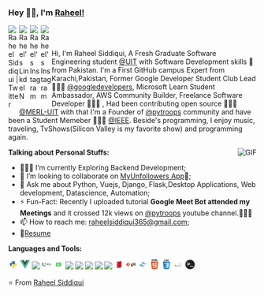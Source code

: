 ### Hey 👋🏽, I'm [Raheel!](https://raheelsiddiqui.com/)

<a href="https://twitter.com/rawheeel">
  <img align="left" alt="Raheel Siddiqui | Twitter" width="22px" src="https://cdn.jsdelivr.net/npm/simple-icons@v3/icons/twitter.svg" /> 
</a>
<a href="https://www.linkedin.com/in/rawheel/">
  <img align="left" alt="Raheel's LinkdeIN" width="22px" src="https://cdn.jsdelivr.net/npm/simple-icons@v3/icons/linkedin.svg" />
</a>
<a href="https://www.instagram.com/pytroops/">
  <img align="left" alt="Raheel's Instagram" width="22px" src="https://cdn.jsdelivr.net/npm/simple-icons@v3/icons/instagram.svg" />
</a>
<a href="https://www.facebook.com/raheel.ali.sid/">
  <img align="left" alt="Raheel's Instagram" width="22px" src="https://cdn.jsdelivr.net/npm/simple-icons@v3/icons/facebook.svg" />
</a>

<br />
<br />

Hi, I'm Raheel Siddiqui, A Fresh Graduate Software Engineering student [@UIT](http://www.uitu.edu.pk/) with Software Development skills 🚀 from Pakistan. I'm a First GitHub campus Expert from Karachi,Pakistan, Former Google Developer Student Club Lead 🙍🏽‍♂️ [@googledevelopers](https://developers.google.com/community/dsc), Microsoft Learn Student Ambassador, AWS Community Builder, Freelance Software Developer 👨🏽‍💻 , Had been contributing open source 👨🏽‍💼[@MERL-UIT](https://github.com/merledu) with that I'm a Founder of [@pytroops](https://www.youtube.com/pytroops) community and have been a Student Memeber 🙍🏽‍♂️ [@IEEE](https://www.ieee.org/). Beside's programming, I enjoy music, traveling, TvShows(Silicon Valley is my favorite show) and programming again.

  <img align="right" alt="GIF" src="https://media.giphy.com/media/836HiJc7pgzy8iNXCn/giphy.gif" />
  
**Talking about Personal Stuffs:**

- 👨🏽‍🌱 I’m currently Exploring Backend Development; 
- 👯 I’m looking to collaborate on [MyUnfollowers App](https://github.com/rawheel/My-Unfollowers-App)🤝;
- 💬 Ask me about Python, Vuejs, Django, Flask,Desktop Applications, Web development, Datascience, Automation;
- ⚡️ Fun-Fact: Recently I uploaded tutorial **Google Meet Bot attended my Meetings**
and it crossed 12k views on [@pytroops](https://www.youtube.com/pytroops) youtube channel.👨🏽‍💻
- 📫 How to reach me: raheelsiddiqui365@gmail.com;
- 📝[Resume](https://drive.google.com/file/u/1/d/1fuUDOYlzHpuN_WNl89OK87TybvWj5s1N/view)

**Languages and Tools:**  

<code><img height="20" src="https://raw.githubusercontent.com/github/explore/80688e429a7d4ef2fca1e82350fe8e3517d3494d/topics/python/python.png"></code>
<code><img height="20" src="https://raw.githubusercontent.com/github/explore/80688e429a7d4ef2fca1e82350fe8e3517d3494d/topics/vue/vue.png"></code>
<code><img height="20" src="https://powerbi.microsoft.com/pictures/shared/social/social-default-image.png"></code>
<code><img height="20" src="https://raw.githubusercontent.com/github/explore/80688e429a7d4ef2fca1e82350fe8e3517d3494d/topics/flask/flask.png"></code>
<code><img height="20" src="https://raw.githubusercontent.com/github/explore/80688e429a7d4ef2fca1e82350fe8e3517d3494d/topics/qt/qt.png"></code>
<code><img height="20" src="https://pandas.pydata.org/static/img/pandas_secondary.svg"></code>
<code><img height="20" src="https://user-images.githubusercontent.com/50221806/86498201-a8bd8680-bd39-11ea-9d08-66b610a8dc01.png"></code>
<code><img height="20" src="https://matplotlib.org/_static/logo2_compressed.svg"></code>
<code><img height="20" src="https://upload.wikimedia.org/wikipedia/commons/thumb/d/d5/Selenium_Logo.png/861px-Selenium_Logo.png"></code>
<code><img height="20" src="https://riscv.org/wp-content/uploads/2019/03/Tall-Logo.jpg"></code>
<code><img height="20" src="https://raw.githubusercontent.com/github/explore/80688e429a7d4ef2fca1e82350fe8e3517d3494d/topics/scala/scala.png"></code>
<code><img height="20" src="https://raw.githubusercontent.com/github/explore/80688e429a7d4ef2fca1e82350fe8e3517d3494d/topics/git/git.png"></code>
<code><img height="20" src="https://raw.githubusercontent.com/github/explore/80688e429a7d4ef2fca1e82350fe8e3517d3494d/topics/tailwind/tailwind.png"></code>
<code><img height="20" src="https://raw.githubusercontent.com/github/explore/80688e429a7d4ef2fca1e82350fe8e3517d3494d/topics/html/html.png"></code>
<code><img height="20" src="https://raw.githubusercontent.com/github/explore/5c058a388828bb5fde0bcafd4bc867b5bb3f26f3/topics/css/css.png"></code>
<code><img height="20" src="https://raw.githubusercontent.com/github/explore/80688e429a7d4ef2fca1e82350fe8e3517d3494d/topics/mysql/mysql.png"></code>
<code><img height="20" src="https://raw.githubusercontent.com/github/explore/80688e429a7d4ef2fca1e82350fe8e3517d3494d/topics/terminal/terminal.png"></code>


⭐️ From [Raheel Siddiqui](https://raheelsiddiqui.com)
